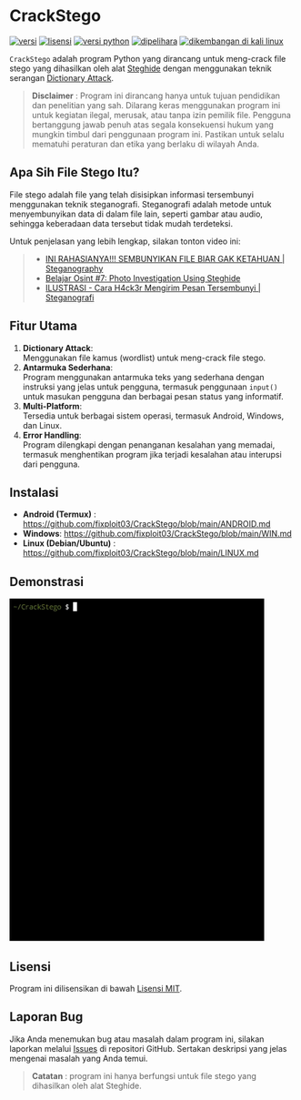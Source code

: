 # CrackStego

[![versi](https://img.shields.io/badge/versi-1.0.0-blue)](https://github.com/fixploit03/CrackStego/releases)
[![lisensi](https://img.shields.io/badge/lisensi-MIT-green)](https://github.com/fixploit03/CrackStego/blob/main/LICENSE)
[![versi python](https://img.shields.io/badge/python-%E2%89%A5%203.6-blue.svg)](https://www.python.org/)
[![dipelihara](https://img.shields.io/badge/Dipelihara-Ya-96c40f)](https://img.shields.io/badge/Dipelihara-Ya-96c40f)
[![dikembangan di kali linux](https://img.shields.io/badge/Dikembangkan%20di-Kali%20Linux-blueviolet)](https://www.kali.org/)

`CrackStego` adalah program Python yang dirancang untuk meng-crack file stego yang dihasilkan oleh alat [Steghide](https://steghide.sourceforge.net/) dengan menggunakan teknik serangan [Dictionary Attack](https://www.asdf.id/definisi-dictionary-attack-adalah/).

> **Disclaimer** : Program ini dirancang hanya untuk tujuan pendidikan dan penelitian yang sah.
Dilarang keras menggunakan program ini untuk kegiatan ilegal, merusak,
atau tanpa izin pemilik file. Pengguna bertanggung jawab penuh atas segala
konsekuensi hukum yang mungkin timbul dari penggunaan program ini. Pastikan
untuk selalu mematuhi peraturan dan etika yang berlaku di wilayah Anda.

## Apa Sih File Stego Itu?

File stego adalah file yang telah disisipkan informasi tersembunyi menggunakan teknik steganografi. Steganografi adalah metode untuk menyembunyikan data di dalam file lain, seperti gambar atau audio, sehingga keberadaan data tersebut tidak mudah terdeteksi.

Untuk penjelasan yang lebih lengkap, silakan tonton video ini:

> - [INI RAHASIANYA!!! SEMBUNYIKAN FILE BIAR GAK KETAHUAN | Steganography](https://youtu.be/lQseW1pwLS4?si=sp_4cgdAuzzED5rw)
> - [Belajar Osint #7: Photo Investigation Using Steghide](https://youtu.be/TYF_FcXH-7Q?si=opSi3LX99u1z05yU)
> - [ILUSTRASI - Cara H4ck3r Mengirim Pesan Tersembunyi | Steganografi](https://youtu.be/529reqHpkcM?si=9lm5tHeHhAcp4cRQ)

## Fitur Utama 

1. **Dictionary Attack**:  
   Menggunakan file kamus (wordlist) untuk meng-crack file stego.
2. **Antarmuka Sederhana**:  
   Program menggunakan antarmuka teks yang sederhana dengan instruksi yang jelas untuk pengguna, termasuk penggunaan `input()` untuk masukan pengguna dan berbagai pesan status yang informatif.
3. **Multi-Platform**:  
   Tersedia untuk berbagai sistem operasi, termasuk Android, Windows, dan Linux.
4. **Error Handling**:  
   Program dilengkapi dengan penanganan kesalahan yang memadai, termasuk menghentikan program jika terjadi kesalahan atau interupsi dari pengguna.

## Instalasi

- **Android (Termux)** :   https://github.com/fixploit03/CrackStego/blob/main/ANDROID.md
- **Windows**:   https://github.com/fixploit03/CrackStego/blob/main/WIN.md
- **Linux (Debian/Ubuntu)** :   https://github.com/fixploit03/CrackStego/blob/main/LINUX.md
  
## Demonstrasi

![](https://github.com/fixploit03/CrackStego/blob/main/demonstrasi.gif)

## Lisensi 

Program ini dilisensikan di bawah [Lisensi MIT](https://github.com/fixploit03/CrackStego/blob/main/LICENSE).

## Laporan Bug

Jika Anda menemukan bug atau masalah dalam program ini, silakan laporkan melalui [Issues](https://github.com/fixploit03/CrackStego/issues) di repositori GitHub. Sertakan deskripsi yang jelas mengenai masalah yang Anda temui.

> **Catatan** : program ini hanya berfungsi untuk file stego yang dihasilkan oleh alat Steghide.
